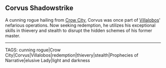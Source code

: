 ## Corvus Shadowstrike

A cunning rogue hailing from [Crow City](../Places/Crow%20City.md), Corvus was once part of [Villalobos](Villalobos.md)' nefarious operations. Now seeking redemption, he utilizes his exceptional skills in thievery and stealth to disrupt the hidden schemes of his former master.


---
TAGS: cunning rogue|Crow City|Corvus|Villalobos|redemption|thievery|stealth|Prophecies of Narrative|elusive Lady|light and darkness


